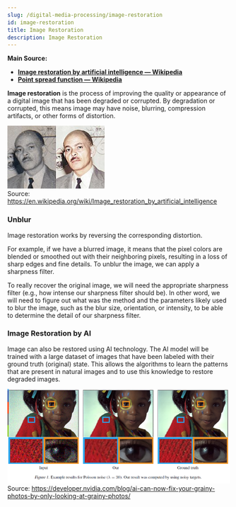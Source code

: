 ```yaml
---
slug: /digital-media-processing/image-restoration
id: image-restoration
title: Image Restoration
description: Image Restoration
---
```


**Main Source:**

- **[Image restoration by artificial intelligence — Wikipedia](https://en.wikipedia.org/wiki/Image_restoration_by_artificial_intelligence)**
- **[Point spread function — Wikipedia](https://en.wikipedia.org/wiki/Point_spread_function)**

**Image restoration** is the process of improving the quality or appearance of a digital image that has been degraded or corrupted. By degradation or corrupted, this means image may have noise, blurring, compression artifacts, or other forms of distortion.

![An image noise is removed and colored from grayscale image](./image-restoration-example.jpg)  
Source: https://en.wikipedia.org/wiki/Image_restoration_by_artificial_intelligence

### Unblur

Image restoration works by reversing the corresponding distortion.

For example, if we have a blurred image, it means that the pixel colors are blended or smoothed out with their neighboring pixels, resulting in a loss of sharp edges and fine details. To unblur the image, we can apply a sharpness filter.

To really recover the original image, we will need the appropriate sharpness filter (e.g., how intense our sharpness filter should be). In other word, we will need to figure out what was the method and the parameters likely used to blur the image, such as the blur size, orientation, or intensity, to be able to determine the detail of our sharpness filter.

### Image Restoration by AI

Image can also be restored using AI technology. The AI model will be trained with a large dataset of images that have been labeled with their ground truth (original) state. This allows the algorithms to learn the patterns that are present in natural images and to use this knowledge to restore degraded images.

![Removing noise from a human eyes](./image-restoration-ai.png)  
Source: https://developer.nvidia.com/blog/ai-can-now-fix-your-grainy-photos-by-only-looking-at-grainy-photos/
